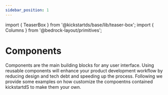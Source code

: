 ```yaml
---
sidebar_position: 1
---
```


import { TeaserBox } from '@kickstartds/base/lib/teaser-box';
import { Columns } from '@bedrock-layout/primitives';

# Components

Components are the main building blocks for any user interface. Using reusable components will enhance your product development workflow by reducing design and tech debt and speeding up the process. Following we provide some examples on how customize the compoentns contained kickstartdS to make them your own.

<div ks-theme="docs">
  <Columns columns={2} gutter="md" switchAt={768}>
    <TeaserBox
      topic="Adapt Button component"
      text="This guide shows how to add components to your Design System that use a kickstartDS base component directly"
      link={{
        href: './components/button',
        label: 'See button example',
        variant: 'clear',
        size: 'small',
        iconAfter: {
          icon: 'chevron-right',
        },
      }}
    />
    <TeaserBox
      topic="Customize Headline component"
      text="Customizing a component should be part of your arsenal, see how it would work with the Headline, as one example"
      link={{
        href: './components/headline',
        label: 'Check customize example',
        variant: 'clear',
        size: 'small',
        iconAfter: {
          icon: 'chevron-right',
        },
      }}
    />
    <TeaserBox
      topic="Create TeaserCard component"
      text="This guided example shows how to find a fitting, existing kickstartDS base component for one of your use cases, to repurpose it"
      link={{
        href: './components/teaser-card',
        label: 'Create a card example',
        variant: 'clear',
        size: 'small',
        iconAfter: {
          icon: 'chevron-right',
        },
      }}
    />
    <TeaserBox
      topic="Extend Section component"
      text="This example shows step by step how to reuse the already existing Design Token and component structure to extend it"
      link={{
        href: './components/section',
        label: 'See how to extend the Section',
        variant: 'clear',
        size: 'small',
        iconAfter: {
          icon: 'chevron-right',
        },
      }}
    />
    <TeaserBox
      topic="Create Interstitial component"
      text="This example shows step by step how to create a component based on the complex components from the kickstartDS Content Module"
      link={{
        href: './components/',
        label: 'See Interstitial example',
        variant: 'clear',
        size: 'small',
        iconAfter: {
          icon: 'chevron-right',
        },
      }}
    />
  </Columns>
</div>
